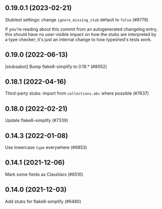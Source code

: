 ## 0.19.0.1 (2023-02-21)

Stubtest settings: change `ignore_missing_stub` default to `false` (#9779)

If you're reading about this commit from an autogenerated changelog entry, this should have no user-visible impact on how the stubs are interpreted by a type checker; it's just an internal change to how typeshed's tests work.

## 0.19.0 (2022-06-13)

[stubsabot] Bump flake8-simplify to 0.19.* (#8052)

## 0.18.1 (2022-04-16)

Third-party stubs: import from `collections.abc` where possible (#7637)

## 0.18.0 (2022-02-21)

Update flake8-simplify (#7339)

## 0.14.3 (2022-01-08)

Use lowercase `type` everywhere (#6853)

## 0.14.1 (2021-12-06)

Mark some fields as ClassVars (#6510)

## 0.14.0 (2021-12-03)

Add stubs for flake8-simplify (#6480)

